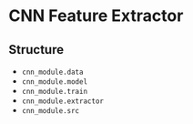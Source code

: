 # CNN Feature Extractor

## Structure
- `cnn_module.data`
- `cnn_module.model`
- `cnn_module.train`
- `cnn_module.extractor`
- `cnn_module.src`